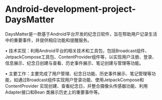 # Android-development-project-DaysMatter
DaysMatter是一款基于Android平台开发的纪念日软件，旨在帮助用户记录生活中的重要事件，并提供相应功能和提醒服务。

• 技术实现：利用Android平台的相关技术和工具包，包括Broadcast组件、JetpackCompose工具包、ContentProvider组件等，以实现用户注册、登录、信息展示、纪念日创建与查看、历史事件展示、笔记创建与管理等功能。

• 主要工作：主要完成了用户管理、纪念日功能、历史事件展示、笔记管理等功能，如通过Broadcast组件实现用户登录功能、使用JetpackCompose和ContentProvider 实现创建、查看纪念日，并整合摄像头传感器功能、利用Adapter接口和Bean 类展示历史上的重要事件等。
